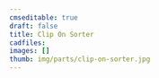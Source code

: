 ```yaml
---
cmseditable: true
draft: false
title: Clip On Sorter
cadfiles:
images: []
thumb: img/parts/clip-on-sorter.jpg
---
```

